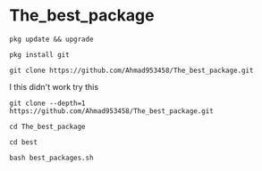 # The_best_package
```
pkg update && upgrade
```
```
pkg install git
```
```
git clone https://github.com/Ahmad953458/The_best_package.git
```
I this didn't work try this
```
git clone --depth=1 https://github.com/Ahmad953458/The_best_package.git
```
```
cd The_best_package
```
```
cd best
```
```
bash best_packages.sh
```
